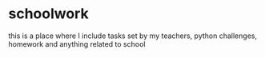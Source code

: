 # schoolwork


this is a place where I include tasks set by my teachers, python challenges, homework and anything related to school
